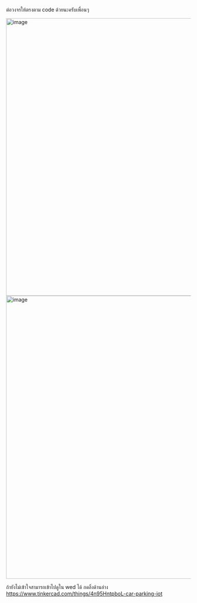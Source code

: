 ต่อวงจรให้ตรงตาม code ด้วยนะครับเพื่อนๆ

<img width="1247" height="757" alt="image" src="https://github.com/user-attachments/assets/187220eb-b5c7-44bb-9478-ca44e71c89e7" />

<img width="1047" height="772" alt="image" src="https://github.com/user-attachments/assets/b023d5d8-588e-43e7-9e0b-710b929cac0f" />

ถ้ายังไม่เข้าใจสามารถเข้าไปดูใน wed ได้ กดลิ้งด้านล่าง
https://www.tinkercad.com/things/4n95HntpboL-car-parking-iot

